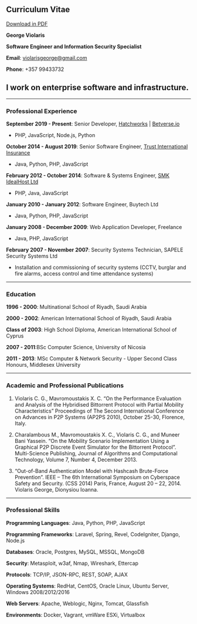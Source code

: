 ## Curriculum Vitae
[Download in PDF](https://drive.google.com/open?id=1JJy6N1Yat3HYPGATqaB0sEgbcUT3CT9_)

**George Violaris**

**Software Engineer and Information Security Specialist**

**Email**: violarisgeorge@gmail.com

**Phone**: +357 99433732

I work on enterprise software and infrastructure.
---

---

### Professional Experience

**September 2019 - Present**: Senior Developer, [Hatchworks](https://www.hatchworksvc.com/) | [Betverse.io](https://betverse.io)
- PHP, JavaScript, Node.js, Python

**October 2014 - August 2019**: Senior Software Engineer, [Trust International Insurance](https://trustcyprusinsurance.com)
- Java, Python, PHP, JavaScript

**February 2012 - October 2014**: Software & Systems Engineer, [SMK IdealHost Ltd](https://www.idealhost.eu/)
- PHP, Java, JavaScript

**January 2010 - January 2012**: Software Engineer, Buytech Ltd
- Java, Python, PHP, JavaScript

**January 2008 - December 2009**: Web Application Developer, Freelance
- Java, PHP, JavaScript

**February 2007 - November 2007**: Security Systems Technician, SAPELE Security Systems Ltd
- Installation and commissioning of security systems (CCTV, burglar and fire alarms, access control and time attendance systems)

---

### Education
**1996 - 2000**: Multinational School of Riyadh, Saudi Arabia

**2000 - 2002**: American International School of Riyadh, Saudi Arabia

**Class of 2003**: High School Diploma, American International School of Cyprus

**2007 - 2011**:BSc Computer Science, University of Nicosia

**2011 - 2013**: MSc Computer & Network Security - Upper Second Class Honours, Middlesex University

---

### Academic and Professional Publications
1. Violaris C. G., Mavromoustakis X. C. “On the Performance Evaluation and Analysis of the Hybridised Bittorrent Protocol with Partial Mobility Characteristics” Proceedings of The Second International Conference on Advances in P2P Systems (AP2PS 2010), October 25-30, Florence, Italy.

2. Charalambous M., Mavromoustakis X. C., Violaris C. G., and Muneer Bani Yassein. “On the Mobility Scenario Implementation Using a Graphical P2P Discrete Event Simulator for the Bittorrent Protocol”. Multi-Science Publishing, Journal of Algorithms and Computational Technology, Volume 7, Number 4, December 2013.

3. “Out-of-Band Authentication Model with Hashcash Brute-Force Prevention”. IEEE – The 6th International Symposium on Cyberspace Safety and Security. (CSS 2014) Paris, France, August 20 – 22, 2014. Violaris George, Dionysiou Ioanna.

---

### Professional Skills
**Programming Languages**: Java, Python, PHP, JavaScript

**Programming Frameworks**: Laravel, Spring, Revel, CodeIgniter, Django, Node.js

**Databases**: Oracle, Postgres, MySQL, MSSQL, MongoDB

**Security**: Metasploit, w3af, Nmap, Wireshark, Ettercap

**Protocols**: TCP/IP, JSON-RPC, REST, SOAP, AJAX

**Operating Systems**: RedHat, CentOS, Oracle Linux, Ubuntu Server, Windows 2008/2012/2016 

**Web Servers**: Apache, Weblogic, Nginx, Tomcat, Glassfish

**Environments**: Docker, Vagrant, vmWare ESXi, Virtualbox

